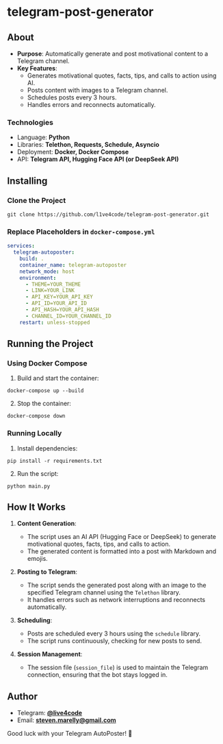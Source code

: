 # telegram-post-generator

## About

- **Purpose**: Automatically generate and post motivational content to a Telegram channel.
- **Key Features**:
  - Generates motivational quotes, facts, tips, and calls to action using AI.
  - Posts content with images to a Telegram channel.
  - Schedules posts every 3 hours.
  - Handles errors and reconnects automatically.

### Technologies

* Language: **Python**
* Libraries: **Telethon, Requests, Schedule, Asyncio**
* Deployment: **Docker, Docker Compose**
* API: **Telegram API, Hugging Face API (or DeepSeek API)**

## Installing

### Clone the Project

```shell
git clone https://github.com/l1ve4code/telegram-post-generator.git
```

### Replace Placeholders in `docker-compose.yml`

```yaml
services:
  telegram-autoposter:
    build: .
    container_name: telegram-autoposter
    network_mode: host
    environment:
      - THEME=YOUR_THEME
      - LINK=YOUR_LINK
      - API_KEY=YOUR_API_KEY
      - API_ID=YOUR_API_ID
      - API_HASH=YOUR_API_HASH
      - CHANNEL_ID=YOUR_CHANNEL_ID
    restart: unless-stopped
```

## Running the Project

### Using Docker Compose

1. Build and start the container:

```shell
docker-compose up --build
```

2. Stop the container:

```shell
docker-compose down
```

### Running Locally

1. Install dependencies:

```shell
pip install -r requirements.txt
```

2. Run the script:

```shell
python main.py
```

## How It Works

1. **Content Generation**:
   - The script uses an AI API (Hugging Face or DeepSeek) to generate motivational quotes, facts, tips, and calls to action.
   - The generated content is formatted into a post with Markdown and emojis.

2. **Posting to Telegram**:
   - The script sends the generated post along with an image to the specified Telegram channel using the `Telethon` library.
   - It handles errors such as network interruptions and reconnects automatically.

3. **Scheduling**:
   - Posts are scheduled every 3 hours using the `schedule` library.
   - The script runs continuously, checking for new posts to send.

4. **Session Management**:
   - The session file (`session_file`) is used to maintain the Telegram connection, ensuring that the bot stays logged in.

## Author

* Telegram: **[@live4code](https://t.me/live4code)**
* Email: **steven.marelly@gmail.com**

Good luck with your Telegram AutoPoster! 🚀